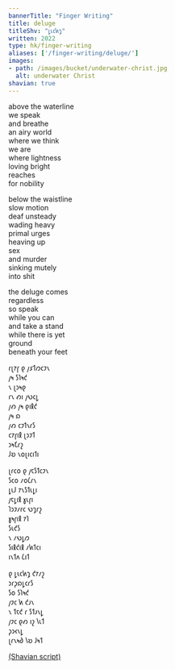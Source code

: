 ```yaml
---
bannerTitle: "Finger Writing" 
title: deluge
titleShv: "𐑛𐑧𐑤𐑿𐑡"
written: 2022
type: hk/finger-writing
aliases: ['/finger-writing/deluge/']
images:
- path: /images/bucket/underwater-christ.jpg 
  alt: underwater Christ
shavian: true
---
```


<div class="latin">

above the waterline  
we speak  
and breathe  
an airy world    
where we think    
we are   
where lightness  
loving bright   
reaches   
for nobility  

below the waistline  
slow motion  
deaf unsteady    
wading heavy    
primal urges  
heaving up   
sex   
and murder  
sinking mutely  
into shit

the deluge comes  
regardless  
so speak  
while you can  
and take a stand  
while there is yet  
ground  
beneath your feet

</div>

<div class="shavian">

𐑩𐑚𐑳𐑝 𐑞 𐑢𐑭𐑑𐑼𐑤𐑲𐑯  
𐑢𐑰 𐑕𐑐𐑰𐑒  
𐑯 𐑚𐑮𐑰𐑞  
𐑩𐑯 𐑺𐑦 𐑢𐑻𐑤𐑛  
𐑢𐑺 𐑢𐑰 𐑞𐑦𐑙𐑒  
𐑢𐑰 𐑸  
𐑢𐑺 𐑤𐑲𐑑𐑯𐑩𐑕  
𐑤𐑳𐑝𐑦𐑙 𐑚𐑮𐑲𐑑  
𐑮𐑰𐑗𐑩𐑟  
𐑓𐑹 𐑯𐑴𐑚𐑦𐑤𐑦𐑑𐑦

𐑚𐑩𐑤𐑴 𐑞 𐑢𐑱𐑕𐑑𐑤𐑲𐑯  
𐑕𐑤𐑴 𐑥𐑴𐑖𐑩𐑯  
𐑛𐑧𐑓 𐑳𐑯𐑕𐑑𐑧𐑛𐑦  
𐑢𐑱𐑛𐑦𐑙 𐑣𐑧𐑝𐑦  
𐑐𐑮𐑲𐑥𐑩𐑤 𐑻𐑡𐑩𐑟  
𐑣𐑰𐑝𐑦𐑙 𐑳𐑐  
𐑕𐑧𐑒𐑕  
𐑯 𐑥𐑻𐑛𐑼  
𐑕𐑦𐑙𐑒𐑦𐑙 𐑥𐑿𐑑𐑤𐑦  
𐑦𐑯𐑑𐑵 𐑖𐑦𐑑

𐑞 𐑛𐑧𐑤𐑿𐑡 𐑒𐑳𐑥𐑟  
𐑮𐑩𐑜𐑸𐑛𐑤𐑩𐑕  
𐑕𐑴 𐑕𐑐𐑰𐑒  
𐑢𐑲𐑤 𐑿 𐑒𐑨𐑯  
𐑯 𐑑𐑱𐑒 𐑩 𐑕𐑑𐑨𐑯𐑛  
𐑢𐑲𐑤 𐑞𐑺 𐑦𐑟 𐑘𐑧𐑑  
𐑜𐑮𐑬𐑯𐑛  
𐑚𐑩𐑯𐑰𐑔 𐑘𐑹 𐑓𐑰𐑑

[(Shavian script)](/shavian/intro)

</div>
